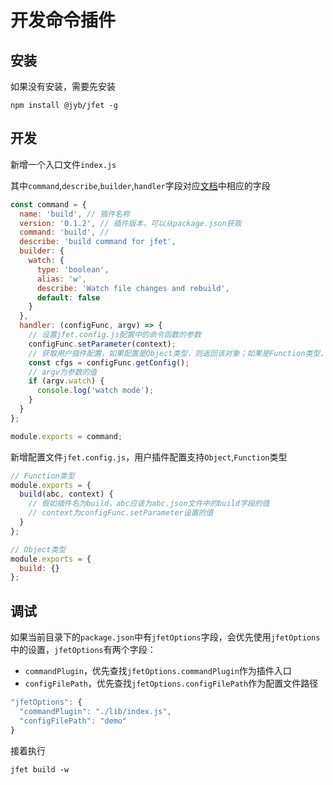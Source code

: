 # 开发命令插件

## 安装

如果没有安装，需要先安装

```shell
npm install @jyb/jfet -g
```

## 开发

新增一个入口文件`index.js`

其中`command`,`describe`,`builder`,`handler`字段对应[文档](https://github.com/yargs/yargs/blob/master/docs/advanced.md#providing-a-command-module)中相应的字段

```javascript
const command = {
  name: 'build', // 插件名称
  version: '0.1.2', // 插件版本，可以从package.json获取
  command: 'build', // 
  describe: 'build command for jfet',
  builder: {
    watch: {
      type: 'boolean',
      alias: 'w',
      describe: 'Watch file changes and rebuild',
      default: false
    }
  },
  handler: (configFunc, argv) => {
    // 设置jfet.config.js配置中的命令函数的参数
    configFunc.setParameter(context);
    // 获取用户插件配置，如果配置是Object类型，则返回该对象；如果是Function类型，则为该函数的返回值
    const cfgs = configFunc.getConfig();
    // argv为参数的值
    if (argv.watch) {
      console.log('watch mode');
    }
  }
};

module.exports = command;
```

新增配置文件`jfet.config.js`，用户插件配置支持`Object`,`Function`类型

```javascript
// Function类型
module.exports = {
  build(abc, context) {
    // 假如插件名为build，abc应该为abc.json文件中的build字段的值
    // context为configFunc.setParameter设置的值
  }
};

// Object类型
module.exports = {
  build: {}
};
```

## 调试

如果当前目录下的`package.json`中有`jfetOptions`字段，会优先使用`jfetOptions`中的设置，`jfetOptions`有两个字段：

- `commandPlugin`，优先查找`jfetOptions.commandPlugin`作为插件入口
- `configFilePath`，优先查找`jfetOptions.configFilePath`作为配置文件路径

```javascript
"jfetOptions": {
  "commandPlugin": "./lib/index.js",
  "configFilePath": "demo"
}
```

接着执行

```shell
jfet build -w
```



